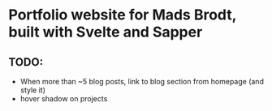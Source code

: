 # Portfolio website for Mads Brodt, built with Svelte and Sapper

## TODO:
- When more than ~5 blog posts, link to blog section from homepage (and style it)
- hover shadow on projects